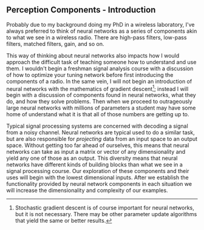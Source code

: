 Perception Components - Introduction
------------------------------------

Probably due to my background doing my PhD in a wireless laboratory, I've always preferred to think
of neural networks as a series of components akin to what we see in a wireless radio. There are
high-pass filters, low-pass filters, matched filters, gain, and so on.

This way of thinking about neural networks also impacts how I would approach the difficult task of
teaching someone how to understand and use them. I wouldn't begin a freshman signal analysis course
with a discussion of how to optimize your tuning network before first introducing the components of
a radio. In the same vein, I will not begin an introduction of neural networks with the mathematics
of gradient descent[^1]; instead I will begin with a discussion of components found in neural networks,
what they do, and how they solve problems. Then when we proceed to outrageously large neural
networks with millions of parameters a student may have some home of understand what it is that all
of those numbers are getting up to.

Typical signal processing systems are concerned with decoding a signal from a noisy channel. Neural
networks are typical used to do a similar task, but are also responsible for *projecting* data from
an input space to an output space. Without getting too far ahead of ourselves, this means that
neural networks can take as input a matrix or vector of any dimensionality and yield any one of
those as an output. This diversity means that neural networks have different kinds of building
blocks than what we see in a signal processing course. Our exploration of these components and their
uses will begin with the lowest dimensional inputs. After we establish the functionality provided by
neural network components in each situation we will increase the dimensionality and complexity of
our examples.

[^1]: Stochastic gradient descent is of course important for neural networks, but it is not
  necessary. There may be other parameter update algorithms that yield the same or better results.


